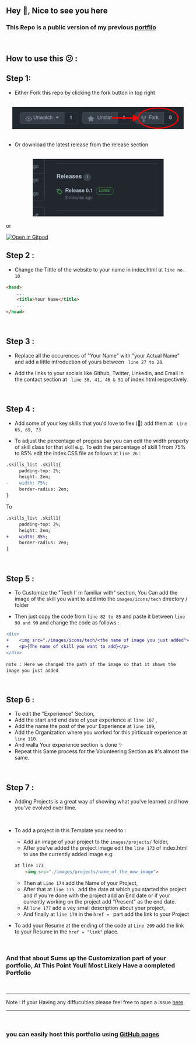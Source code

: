 ## Hey 👋, Nice to see you here 

### This Repo is a public version of my previous [portflio](https://takshakramteke.github.io)

<br/>

## How to use this 😕 : 

## Step 1: 

- Either Fork this repo by clicking the fork button in top right 

<br/>

<div align="center">
    <img src="./images/fork.png">
</div>

<br/>

- Or download the latest release from the release section

<br/>

<div align="center">
    <img src="./images/releases.png">
</div>

or

[![Open in Gitpod](https://gitpod.io/button/open-in-gitpod.svg)](https://gitpod.io/#https://github.com/TakshakRamteke/portfolio-template)

## Step 2 :

- Change the Tittle of the website to your name in index.html at ```line no. 10```

```html
<head>
    ...
    <title>Your Name</title>
    ...
</head>
```
<br/>

## Step 3 :

- Replace all the occurences of "Your Name" with "your Actual Name" and add a little introduction of yours between ``` line 27 to 28```.

- Add the links to your socials like Github, Twitter, Linkedin, and Email in the contact section at ``` line 36, 41, 46 & 51``` of index.html respectively.

<br/>

## Step 4 : 

- Add some of your key skills that you'd love to flex (💪) add them at ``` Line 65, 69, 73```

- To adjust the percentage of progess bar you can edit the width property of skill class for that skill e.g. To edit the percentage of skill 1 from 75% to 85% edit the index.CSS file as follows at ```line 26``` :

```diff
.skills_list .skill1{
     padding-top: 2%;
     height: 2em;
-    width: 75%;
     border-radius: 2em;
}
```
To 

```diff
.skills_list .skill1{
     padding-top: 2%;
     height: 2em;
+    width: 85%;
     border-radius: 2em;
}
```
<br/>

## Step 5 :
 
- To Customize the "Tech I' m familiar with" section, You Can add the image of the skill you want to add into the ```images/icons/tech``` directory / folder 

- Then just copy the code from ```line 82 to 85``` and paste it between ```line 98 and 99``` and change the code as follows :

```diff
<div>
+    <img src="./images/icons/tech/<the name of image you just added">
+    <p>{The name of skill you want to add}</p>
</div>
```
```note : Here we changed the path of the image so that it shows the image you just added```

<br/>

## Step 6 : 

- To edit the "Experience" Section,
- Add the start and end date of your experience at ``` line 107 ``` ,
- Add the name the post of the your Experience at ``` line 109 ```,
- Add the Organization where you worked for this pirticualr experience at ``` line 110 ```.
- And walla Your experience section is done ✨ 
- Repeat this Same process for the Volunteering Section as it's almost the same.

<br/>

## Step 7 :

- Adding Projects is a great way of showing what you've learned and how you've evolved over time.

<br/>

- To add a project in this Template you need to :
    - Add an image of your project to the ``` images/projects/ ``` folder,
    - After you've added the project image edit the ``` line 173 ``` of index.html to use the currently added image e.g:

    ```html
    at line 173
        <img src="./images/projects/name_of_the_new_image">
    ```
    - Then at ``` Line 174 ``` add the Name of your Project,
    - After that at ```line 175 ```  add the date at which you started the project and if you're done with the project add an End date or if your currently working on the project add "Present" as the end date.
    - At ``` line 177 ``` add a vey small description about your project,
    - And finally at ``` line 179 ``` in the ```href = ``` part add the link to your Project

- To add your Resume at the ending of the code at ``` Line 209 ``` add the link to your Resume in the ``` href = "link" ``` place.

<br/>

### And that about Sums up the Customization part of your portfolio, At This Point Youll Most Likely Have a completed Portfolio 

<br/>

---
Note : If your Having any diffuculties please feel free to open a issue [here](http://github.com/TakshakRamteke/portfolio-template/issues/new)

---

<br/>

### you can easily host this portfolio using [GitHub pages](https://docs.github.com/en/pages/getting-started-with-github-pages/creating-a-github-pages-site)
